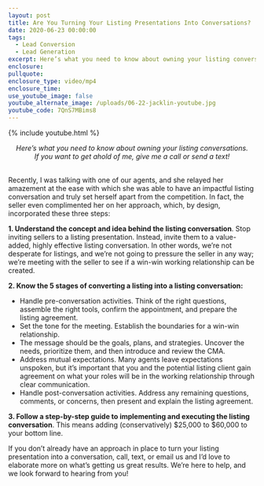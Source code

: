 ```yaml
---
layout: post
title: Are You Turning Your Listing Presentations Into Conversations?
date: 2020-06-23 00:00:00
tags:
  - Lead Conversion
  - Lead Generation
excerpt: Here’s what you need to know about owning your listing conversations.
enclosure:
pullquote:
enclosure_type: video/mp4
enclosure_time:
use_youtube_image: false
youtube_alternate_image: /uploads/06-22-jacklin-youtube.jpg
youtube_code: 7QnS7MBims8
---
```


{% include youtube.html %}

<center><em>Here’s what you need to know about owning your listing conversations.<br>If you want to get ahold of me, give me a call or send a text!</em></center>

<br>

Recently, I was talking with one of our agents, and she relayed her amazement at the ease with which she was able to have an impactful listing conversation and truly set herself apart from the competition. In fact, the seller even complimented her on her approach, which, by design, incorporated these three steps:

**1\. Understand the concept and idea behind the listing conversation**. Stop inviting sellers to a listing presentation. Instead, invite them to a value-added, highly effective listing conversation. In other words, we’re not desperate for listings, and we’re not going to pressure the seller in any way; we’re meeting with the seller to see if a win-win working relationship can be created.

**2\. Know the 5 stages of converting a listing into a listing conversation:**

* Handle pre-conversation activities. Think of the right questions, assemble the right tools, confirm the appointment, and prepare the listing agreement.
* Set the tone for the meeting. Establish the boundaries for a win-win relationship.
* The message should be the goals, plans, and strategies. Uncover the needs, prioritize them, and then introduce and review the CMA.
* Address mutual expectations. Many agents leave expectations unspoken, but it’s important that you and the potential listing client gain agreement on what your roles will be in the working relationship through clear communication.
* Handle post-conversation activities. Address any remaining questions, comments, or concerns, then present and explain the listing agreement.

**3\. Follow a step-by-step guide to implementing and executing the listing conversation**. This means adding (conservatively) $25,000 to $60,000 to your bottom line.

If you don’t already have an approach in place to turn your listing presentation into a conversation, call, text, or email us and I’d love to elaborate more on what’s getting us great results. We’re here to help, and we look forward to hearing from you\!